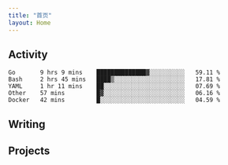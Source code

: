 ```yaml
---
title: "首页"
layout: Home
---
```


## Activity
<!--START_SECTION:waka-->
```text
Go       9 hrs 9 mins    ██████████████▓░░░░░░░░░░   59.11 % 
Bash     2 hrs 45 mins   ████▒░░░░░░░░░░░░░░░░░░░░   17.81 % 
YAML     1 hr 11 mins    ██░░░░░░░░░░░░░░░░░░░░░░░   07.69 % 
Other    57 mins         █▓░░░░░░░░░░░░░░░░░░░░░░░   06.16 % 
Docker   42 mins         █░░░░░░░░░░░░░░░░░░░░░░░░   04.59 % 
```
<!--END_SECTION:waka-->

## Writing
<PindedPosts />

## Projects
<Projects />
